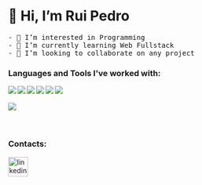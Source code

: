 <h1> 👋 Hi, I’m Rui Pedro </h1>
<pre>
- 👀 I’m interested in Programming
- 🌱 I’m currently learning Web Fullstack
- 💞️ I’m looking to collaborate on any project
</pre>
<h3>Languages and Tools I've worked with:</h3>
<div>
<img src="https://img.shields.io/badge/C-00599C?style=for-the-badge&logo=c&logoColor=white" align='left' disabled >
<img src="https://img.shields.io/badge/C%2B%2B-00599C?style=for-the-badge&logo=c%2B%2B&logoColor=white" align= 'left' >
<img src="https://img.shields.io/badge/C%23-239120?style=for-the-badge&logo=c-sharp&logoColor=white" align='left' >
<img src="https://img.shields.io/badge/MySQL-005C84?style=for-the-badge&logo=mysql&logoColor=white" align='left'>
<img src="https://img.shields.io/badge/Microsoft%20SQL%20Server-CC2927?style=for-the-badge&logo=microsoft%20sql%20server&logoColor=white" align='left'>
<img src="https://img.shields.io/badge/Unity-100000?style=for-the-badge&logo=unity&logoColor=white" align='left'>
</div>
<br>
<br>
<img src="https://img.shields.io/badge/Visual_Studio-5C2D91?style=for-the-badge&logo=visual%20studio&logoColor=white" align='left'/>

<br/>
<br/>
<!--<img src="https://github-readme-stats.vercel.app/api/top-langs/?username=Excalibur202"> -->
<br/>

### Contacts:

[<img src='https://img.shields.io/badge/LinkedIn-0077B5?style=for-the-badge&logo=linkedin&logoColor=white' alt='linkedin' height='40' color='blue'>](https://pt.linkedin.com/in/ruipedrogoncalvesoliveira?trk=people-guest_people_search-card)  

<!---
Excalibur202/Excalibur202 is a ✨ special ✨ repository because its `README.md` (this file) appears on your GitHub profile.
You can click the Preview link to take a look at your changes.
--->
